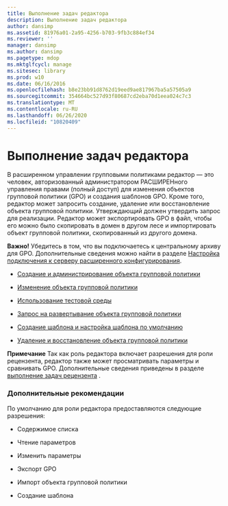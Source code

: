 ```yaml
---
title: Выполнение задач редактора
description: Выполнение задач редактора
author: dansimp
ms.assetid: 81976a01-2a95-4256-b703-9fb3c884ef34
ms.reviewer: ''
manager: dansimp
ms.author: dansimp
ms.pagetype: mdop
ms.mktglfcycl: manage
ms.sitesec: library
ms.prod: w10
ms.date: 06/16/2016
ms.openlocfilehash: b8e23bb91d8762d19eed9ae817967ba5a57505a9
ms.sourcegitcommit: 354664bc527d93f80687cd2eba70d1eea024c7c3
ms.translationtype: MT
ms.contentlocale: ru-RU
ms.lasthandoff: 06/26/2020
ms.locfileid: "10820409"
---
```

# Выполнение задач редактора


В расширенном управлении групповыми политиками редактор — это человек, авторизованный администратором РАСШИРЕНного управления правами (полный доступ) для изменения объектов групповой политики (GPO) и создания шаблонов GPO. Кроме того, редактор может запросить создание, удаление или восстановление объекта групповой политики. Утверждающий должен утвердить запрос для реализации. Редактор может экспортировать GPO в файл, чтобы его можно было скопировать в домен в другом лесе и импортировать объект групповой политики, скопированный из другого домена.

**Важно!**  Убедитесь в том, что вы подключаетесь к центральному архиву для GPO. Дополнительные сведения можно найти в разделе [Настройка подключения к серверу расширенного конфигурирования](configure-an-agpm-server-connection-agpm40.md).

 

-   [Создание и администрирование объекта групповой политики](creating-or-controlling-a-gpo-agpm40-ed.md)

-   [Изменение объекта групповой политики](editing-a-gpo-agpm40.md)

-   [Использование тестовой среды](using-a-test-environment.md)

-   [Запрос на развертывание объекта групповой политики](request-deployment-of-a-gpo-agpm40.md)

-   [Создание шаблона и настройка шаблона по умолчанию](creating-a-template-and-setting-a-default-template-agpm40.md)

-   [Удаление и восстановление объекта групповой политики](deleting-or-restoring-a-gpo-agpm40.md)

**Примечание**  Так как роль редактора включает разрешения для роли рецензента, редактор также может просматривать параметры и сравнивать GPO. Дополнительные сведения приведены в разделе [выполнение задач рецензента](performing-reviewer-tasks-agpm40.md) .

 

### Дополнительные рекомендации

По умолчанию для роли редактора предоставляются следующие разрешения:

-   Содержимое списка

-   Чтение параметров

-   Изменить параметры

-   Экспорт GPO

-   Импорт объекта групповой политики

-   Создание шаблона

 

 





